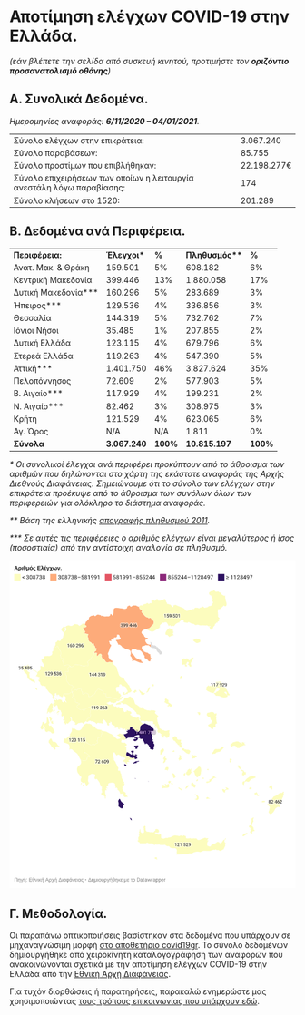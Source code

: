 # Αποτίμηση ελέγχων COVID-19 στην Ελλάδα.

_(εάν βλέπετε την σελίδα από συσκευή κινητού, προτιμήστε τον **οριζόντιο προσανατολισμό οθόνης**)_

## Α. Συνολικά Δεδομένα.

_Ημερομηνίες αναφοράς: **6/11/2020 – 04/01/2021**._

<table>
  <tbody>
  <tr>
    <td>Σύνολο ελέγχων στην επικράτεια:</td>
    <td>3.067.240</td>
  </tr>
  <tr>
    <td>Σύνολο παραβάσεων:</td>
    <td>85.755</td>
  </tr>
  <tr>
    <td>Σύνολο προστίμων που επιβλήθηκαν:</td>
    <td>22.198.277€</td>
  </tr>
  <tr>
    <td>Σύνολο επιχειρήσεων των  οποίων η λειτουργία ανεστάλη λόγω παραβίασης:</td>
    <td>174</td>
  </tr>
  <tr>
    <td>Σύνολο κλήσεων στο 1520:</td>
    <td>201.289</td>
  </tr>
  </tbody>
</table>

## Β. Δεδομένα ανά Περιφέρεια.

<table class="has-subtle-light-gray-background-color has-background">
  <tbody>
  <tr>
    <td><b>Περιφέρεια:</b></td>
    <td><b>Έλεγχοι*</b></td>
    <td><b>%</b></td>
    <td><b>Πληθυσμός**</b></td>
    <td><b>%</b></td>
  </tr>
  <tr>
    <td>Ανατ. Μακ. & Θράκη</td>
    <td>159.501</td>
    <td>5%</td>
    <td>608.182</td>
    <td>6%</td>
  </tr>
  <tr>
    <td>Κεντρική Μακεδονία</td>
    <td>399.446</td>
    <td>13%</td>
    <td>1.880.058</td>
    <td>17%</td>
  </tr>
  <tr>
    <td>Δυτική Μακεδονία***</td>
    <td>160.296</td>
    <td>5%</td>
    <td>283.689</td>
    <td>3%</td>
  </tr>
  <tr>
    <td>Ήπειρος***</td>
    <td>129.536</td>
    <td>4%</td>
    <td>336.856</td>
    <td>3%</td>
  </tr>
  <tr><td>Θεσσαλία</td>
    <td>144.319</td>
    <td>5%</td>
    <td>732.762</td>
    <td>7%</td>
  </tr>
  <tr>
    <td>Ιόνιοι Νήσοι</td>
    <td>35.485</td>
    <td>1%</td>
    <td>207.855</td>
    <td>2%</td>
  </tr>
  <tr>
    <td>Δυτική Ελλάδα</td>
    <td>123.115</td>
    <td>4%</td>
    <td>679.796</td>
    <td>6%</td>
  </tr>
  <tr>
    <td>Στερεά Ελλάδα</td>
    <td>119.263</td>
    <td>4%</td>
    <td>547.390</td>
    <td>5%</td>
  </tr>
  <tr>
    <td>Αττική***</td>
    <td>1.401.750</td>
    <td>46%</td>
    <td>3.827.624</td>
    <td>35%</td>
  </tr>
  <tr>
    <td>Πελοπόννησος</td>
    <td>72.609</td>
    <td>2%</td>
    <td>577.903</td>
    <td>5%</td>
  </tr>
  <tr>
    <td>Β. Αιγαίο***</td>
    <td>117.929</td>
    <td>4%</td>
    <td>199.231</td>
    <td>2%</td>
  </tr>
  <tr>
    <td>Ν. Αιγαίο***</td>
    <td>82.462</td>
    <td>3%</td>
    <td>308.975</td>
    <td>3%</td>
  </tr>
  <tr>
    <td>Κρήτη</td>
    <td>121.529</td>
    <td>4%</td>
    <td>623.065</td>
    <td>6%</td>
  </tr>
  <tr>
    <td>Αγ. Όρος</td>
    <td>Ν/Α</td>
    <td>Ν/Α</td>
    <td>1.811</td>
    <td>0%</td>
  </tr>
  <tr>
    <td><b>Σύνολα</b></td>
    <td><b>3.067.240</b></td>
    <td><b>100%</b></td>
    <td><b>10.815.197</b></td>
    <td><b>100%</b></td>
  </tr>
  </tbody>
</table>

_* Οι συνολικοί έλεγχοι ανά περιφέρει προκύπτουν από το άθροισμα των αριθμών που δηλώνονται στο χάρτη της εκάστοτε αναφοράς της Αρχής Διεθνούς Διαφάνειας. Σημειώνουμε ότι το σύνολο των ελέγχων στην επικράτεια προέκυψε από το άθροισμα των συνόλων όλων των περιφερειών για ολόκληρο το διάστημα αναφοράς._

_** Βάση της ελληνικής [απογραφής πληθυσμού 2011](https://el.wikipedia.org/wiki/%CE%95%CE%BB%CE%BB%CE%B7%CE%BD%CE%B9%CE%BA%CE%AE_%CE%B1%CF%80%CE%BF%CE%B3%CF%81%CE%B1%CF%86%CE%AE_2011#%CE%91%CF%80%CE%BF%CE%B3%CF%81%CE%B1%CF%86%CE%AE_%CE%9A%CF%84%CE%B7%CF%81%CE%AF%CF%89%CE%BD_(%CE%A6%CE%B5%CE%B2%CF%81%CE%BF%CF%85%CE%AC%CF%81%CE%B9%CE%BF%CF%82_2011))._

_*** Σε αυτές τις περιφέρειες ο αριθμός ελέγχων είναι μεγαλύτερος ή ίσος (ποσοστιαία) από την αντίστοιχη αναλογία σε πληθυσμό._

![](map.png)

## Γ. Μεθοδολογία.

Οι παραπάνω οπτικοποιήσεις βασίστηκαν στα δεδομένα που υπάρχουν σε μηχαναγνώσιμη μορφή [στο αποθετήριο covid19gr](https://github.com/akritiko/covid19gr/blob/master/data/csv/covid_checks.csv). Το σύνολο δεδομένων δημιουργήθηκε από χειροκίνητη καταλογογράφηση των αναφορών που ανακοινώνονται σχετικά με την αποτίμηση ελέγχων COVID-19 στην Ελλάδα από την [Εθνική Αρχή Διαφάνειας](https://aead.gr/press/covid19).

Για τυχόν διορθώσεις ή παρατηρήσεις, παρακαλώ ενημερώστε μας χρησιμοποιώντας [τους τρόπους επικοινωνίας που υπάρχουν εδώ](https://apostolos.kritikos.me/contact/).
